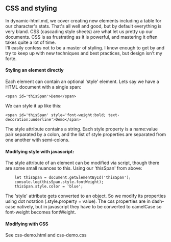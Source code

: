 ## CSS and styling  
In dynamic-html.md, we cover creating new elements including a table for our character's stats. That's all well and good, but by default everything is very bland. CSS (cascading style sheets) are what let us pretty up our documents. CSS is as frustrating as it is powerful, and mastering it often takes quite a lot of time.  
I'll easily confess not to be a master of styling. I know enough to get by and try to keep up with new techniques and best practices, but design isn't my forte. 

#### Styling an element directly 
Each element can contain an optional 'style' element. Lets say we have a HTML document with a single span: 
```
<span id='thisSpan'>Demo</span>
```
We can style it up like this: 
```
<span id='thisSpan' style='font-weight:bold; text-decoration:underline'>Demo</span>
```
The style attribute contains a string. Each style property is a name:value pair separated by a colon, and the list of style properties are separated from one another with semi-colons. 

#### Modifying style with javascript: 
The style attribute of an element can be modified via script, though there are some small nuances to this. Using our 'thisSpan' from above:
```
    let thisSpan = document.getElementById('thisSpan');
    console.log(thisSpan.style.fontWeight);
    thisSpan.style.color = 'blue';
```
The 'style' attribute gets converted to an object. So we modify its properties using dot notation (.style.property = value). The css properties are in dash-case natively, but in javascript they have to be converted to camelCase so font-weight becomes fontWeight. 

#### Modifying with CSS 
See css-demo.html and css-demo.css
